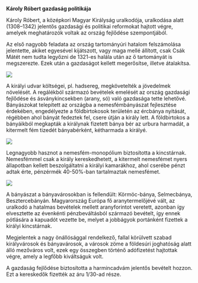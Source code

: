 

**Károly Róbert gazdaság politikája**

Károly Róbert, a középkori Magyar Királyság uralkodója, uralkodása alatt (1308–1342) jelentős gazdasági és politikai reformokat hajtott végre, amelyek meghatározók voltak az ország fejlődése szempontjából.

Az első nagyobb feladata az ország tartományúri hatalom felszámolása jelentette, akiket egyesével kijátszott, vagy maga mellé állított, csak Csák Mátét nem tudta legyőzni de 1321-es halála után az ő tartományát is megszerezte. Ezek után a gazdaságot kellett megerősítse, illetve átalakítsa.

![](https://lovagok.hu/assets/images/cikkek/i-karoly/kiskiralyok-14szazad.jpg)

A királyi udvar költségei, pl. hadsereg, megkövetelték a jövedelmek növelését. A regálékból származó bevételek emelését az ország gazdasági fejlődése és ásványkincsekben (arany, só) való gazdasága tette lehetővé. Bányászokat telepített az országba a nemesfémbányászat fejlesztése érdekében, engedélyezte a földbirtokosok területén az ércbánya nyitását, régébben ahol bányát fedeztek fel, csere útján a király lett. A földbirtokos a bányáikból megkapták a királynak fizetett bánya bér az urbura harmadát, a kitermelt fém tizedét bányabérként, kétharmada a királyé.

![](https://m.blog.hu/di/digitori/image/magyar7.png)

Legnagyobb hasznot a nemesfém-monopólium biztosította a kincstárnak. Nemesfémmel csak a király kereskedhetett, a kitermelt nemesfémet nyers állapotban kellett beszolgáltatni a királyi kamarákhoz, ahol cserébe pénzt adtak érte, pénzérmék 40-50%-ban tartalmaztak nemesfémet.

![](https://upload.wikimedia.org/wikipedia/commons/4/45/FlorenKarlaRobertazAnjou.jpg)

A bányászat a bányavárosokban is fellendült: Körmöc-bánya, Selmecbánya, Besztercebányán. Magyarország Európa fő aranytermelőjévé vált, az uralkodó a hatalmas bevételek mellett aranyforintot veretett, azonban így elvesztette az évenkénti pénzbeváltásból származó bevételt, így ennek pótlására a kapuadót vezette be, melyet a jobbágyok portánként fizettek a királyi kincstárnak.

Megjelentek a nagy önállósággal rendelkező, fallal körülvett szabad királyvárosok és bányavárosok, a városok zöme a földesúri joghatóság alatt álló mezőváros volt, ezek egy összegben történő adófizetést hajtottak végre, amely a legfőbb kiváltságuk volt.

A gazdaság fejlődése biztosította a harmincadvám jelentős bevételt hozzon. Ezt a kereskedők fizették az áru 1/30-ad része.
